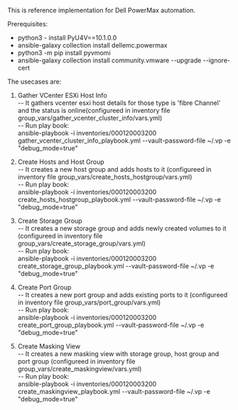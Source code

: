 This is reference implementation for Dell PowerMax automation. 

Prerequisites:<br/>
- python3 - install PyU4V==10.1.0.0<br/>
- ansible-galaxy collection install dellemc.powermax<br/>
- python3 -m pip install pyvmomi<br/>
- ansible-galaxy collection install community.vmware --upgrade --ignore-cert<br/>

The usecases are:<br/>

1. Gather VCenter ESXi Host Info<br/>
  -- It gathers vcenter esxi host details for those type is 'fibre Channel' and the status is online(configureed in inventory file group_vars/gather_vcenter_cluster_info/vars.yml)<br/>
  -- Run play book:<br/> 
        ansible-playbook -i inventories/000120003200 gather_vcenter_cluster_info_playbook.yml --vault-password-file ~/.vp -e "debug_mode=true"<br/>

2. Create Hosts and Host Group<br/>
  -- It creates a new host group and adds hosts to it (configureed in inventory file group_vars/create_hosts_hostgroup/vars.yml)<br/>
  -- Run play book:<br/> 
        ansible-playbook -i inventories/000120003200 create_hosts_hostgroup_playbook.yml --vault-password-file ~/.vp -e "debug_mode=true"<br/>

3. Create Storage Group<br/>
  -- It creates a new storage group and adds newly created volumes to it (configureed in inventory file group_vars/create_storage_group/vars.yml)<br/>
  -- Run play book:<br/> 
        ansible-playbook -i inventories/000120003200 create_storage_group_playbook.yml --vault-password-file ~/.vp -e "debug_mode=true"<br/>

4. Create Port Group<br/>
  -- It creates a new port group and adds existing ports to it (configureed in inventory file group_vars/port_group/vars.yml)<br/>
  -- Run play book:<br/> 
        ansible-playbook -i inventories/000120003200 create_port_group_playbook.yml --vault-password-file ~/.vp -e "debug_mode=true"<br/>

5. Create Masking View<br/>
  -- It creates a new masking view with storage group, host group and port group (configureed in inventory file group_vars/create_maskingview/vars.yml)<br/>
  -- Run play book:<br/> 
        ansible-playbook -i inventories/000120003200 create_maskingview_playbook.yml --vault-password-file ~/.vp -e "debug_mode=true"<br/>
